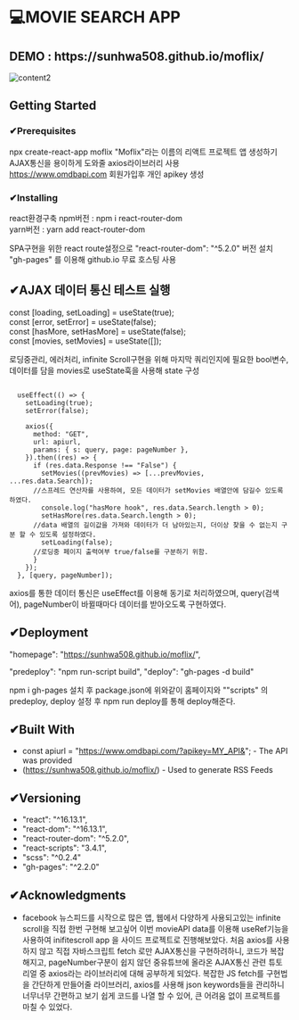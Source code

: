 
<h1>💻MOVIE SEARCH APP</h1>
<h2>DEMO : https://sunhwa508.github.io/moflix/</h2>

![content2](https://user-images.githubusercontent.com/61695175/83228634-a2c80900-a1c1-11ea-8334-6a71dbf4cffb.png)
## 



## Getting Started


### ✔Prerequisites
npx create-react-app moflix "Moflix"라는 이름의 리액트 프로젝트 앱 생성하기<br/>
AJAX통신을 용이하게 도와줄 axios라이브러리 사용<br/>
https://www.omdbapi.com 회원가입후 개인 apikey 생성<br/>

### ✔Installing
react환경구축
npm버전 : npm i react-router-dom <br />
yarn버전 : yarn add react-router-dom



 SPA구현을 위한 react route설정으로 "react-router-dom": "^5.2.0" 버전 설치<br/>
"gh-pages" 를 이용해 github.io 무료 호스팅 사용



## ✔AJAX 데이터 통신 테스트 실행

const [loading, setLoading] = useState(true);<br/>
  const [error, setError] = useState(false);<br/>
  const [hasMore, setHasMore] = useState(false);<br/>
  const [movies, setMovies] = useState([]);<br/>

로딩중관리, 에러처리, infinite Scroll구현을 위해 마지막 쿼리인지에 필요한 bool변수, 
데이터를 담을 movies로 useState훅을 사용해 state 구성 
<pre><code>
  useEffect(() => {
    setLoading(true);
    setError(false);

    axios({
      method: "GET",
      url: apiurl,
      params: { s: query, page: pageNumber },
    }).then((res) => {
      if (res.data.Response !== "False") {
        setMovies((prevMovies) => [...prevMovies, ...res.data.Search]);
      //스프레드 연산자를 사용하여, 모든 데이터가 setMovies 배열안에 담길수 있도록 하였다. 
        console.log("hasMore hook", res.data.Search.length > 0);
        setHasMore(res.data.Search.length > 0);
      //data 배열의 길이값을 가져와 데이터가 더 남아있는지, 더이상 찾을 수 없는지 구분 할 수 있도록 설정하였다.
        setLoading(false);
      //로딩중 페이지 출력여부 true/false를 구분하기 위함.
      }
    });
  }, [query, pageNumber]);
</code></pre>
axios를 통한 데이터 통신은 useEffect를 이용해 동기로 처리하였으며, query(검색어), pageNumber이 바뀔때마다
데이터를 받아오도록 구현하였다.



## ✔Deployment
"homepage": "https://sunhwa508.github.io/moflix/",

   "predeploy": "npm run-script build",
    "deploy": "gh-pages -d build"

npm i gh-pages 설치 후
package.json에 위와같이 홈페이지와 ""scripts" 의 predeploy, deploy 설정 후
npm run deploy를 통해 deploy해준다.


## ✔Built With

*  const apiurl = "https://www.omdbapi.com/?apikey=MY_API&"; - The API was provided
* (https://sunhwa508.github.io/moflix/) - Used to generate RSS Feeds


## ✔Versioning
<ul>
<li>"react": "^16.13.1",</li>
<li>"react-dom": "^16.13.1",</li>
<li>"react-router-dom": "^5.2.0",</li>
<li>"react-scripts": "3.4.1",</li>
<li>"scss": "^0.2.4"</li>
<li>"gh-pages": "^2.2.0"</li>
</ul>


## ✔Acknowledgments

* facebook 뉴스피드를 시작으로 많은 앱, 웹에서 다양하게 사용되고있는 infinite scroll을 직접 한번 구현해 보고싶어 
이번 movieAPI data를 이용해 useRef기능을 사용하여 inifitescroll app 을 사이드 프로젝트로 진행해보았다.
처음 axios를 사용하지 않고 직접 자바스크립트 fetch 로만 AJAX통신을 구현하려하니, 코드가 복잡해지고, pageNumber구분이 쉽지 않던 중유튜브에 올라온 AJAX통신 관련 튜토리얼 중 axios라는 라이브러리에 대해 공부하게 되었다.
복잡한 JS fetch를 구현법을 간단하게 만들어줄 라이브러리, axios를 사용해 json keywords들을 관리하니 너무너무 간편하고 보기 쉽게 코드를 나열 할 수 있어, 큰 어려움 없이 프로젝트를 마칠 수 있었다. 
